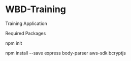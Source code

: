# WBD-Training
Training Application

Required Packages

npm init

npm install --save express body-parser aws-sdk bcryptjs
